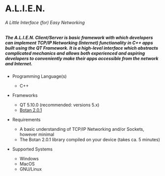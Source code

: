 # A.L.I.E.N.
###### A Little Interface (for) Easy Networking

##### The A.L.I.E.N. Client/Server is basic framework with which developers can implement TCP/IP Networking (Internet) functionality in C++ apps built using the QT Framework. It is a high-level interface which abstracts complicated mechanics and allows both experienced and aspiring developers to conveniently make their apps accessible from the network and Internet.

* Programming Language(s)
  * C++

* Frameworks
  * QT 5.10.0 (recommended: versions 5.x)
  * [Botan 2.0.1](https://botan.randombit.net/)
  
* Requirements
  * A basic understanding of TCP/IP Networking and/or Sockets, however minimal
  * The Botan 2.0.1 library compiled on your device (takes ca. 5 minutes)

* Supported Systems
  * Windows
  * MacOS
  * GNU/Linux
